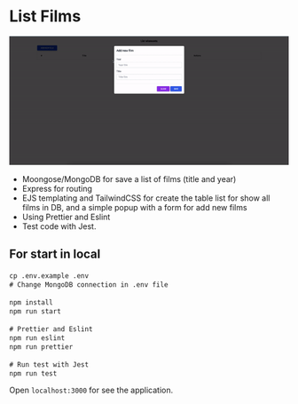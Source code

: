 # List Films

![List films gif](https://raw.githubusercontent.com/falconandrea/simple-nodejs-tests/main/images/list-films.gif)

- Moongose/MongoDB for save a list of films (title and year)
- Express for routing
- EJS templating and TailwindCSS for create the table list for show all films in DB, and a simple popup with a form for add new films
- Using Prettier and Eslint
- Test code with Jest.

## For start in local

```
cp .env.example .env
# Change MongoDB connection in .env file

npm install
npm run start

# Prettier and Eslint
npm run eslint
npm run prettier

# Run test with Jest
npm run test
```

Open `localhost:3000` for see the application.
